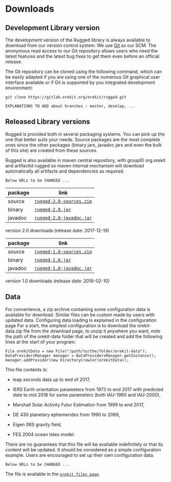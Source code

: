 <!--- Copyright 2013-2017 CS Systèmes d'Information
  Licensed under the Apache License, Version 2.0 (the "License");
  you may not use this file except in compliance with the License.
  You may obtain a copy of the License at
  
    http://www.apache.org/licenses/LICENSE-2.0
  
  Unless required by applicable law or agreed to in writing, software
  distributed under the License is distributed on an "AS IS" BASIS,
  WITHOUT WARRANTIES OR CONDITIONS OF ANY KIND, either express or implied.
  See the License for the specific language governing permissions and
  limitations under the License.
-->

Downloads
=========

Development Library version
---------------------------

The development version of the Rugged library is always available to
download from our version control system. We use [ Git](http://git-scm.com/)
as our SCM. The anonymous read access to our Git repository  allows users who
need the latest features and the latest bug fixes to get them even before an
official release.

The Git repository can be cloned using the following command, which can
be easily adapted if you are using one of the numerous Git graphical
user interface available or if Git is supported by you integrated
development environment:

    git clone https://gitlab.orekit.org/orekit/rugged.git

`EXPLANATIONS TO ADD about branches : master, develop, ...`

Released Library versions
-------------------------

Rugged is provided both in several packaging systems. You can pick up
the one that better suits your needs. Source packages are the most complete
ones since the other packages (binary jars, javadoc jars and even the bulk
of this site) are created from these sources.

Rugged is also available in maven central repository,
with groupID org.orekit and artifactId rugged so maven
internal mechanism will download automatically all artifacts and dependencies
as required.

`Below URLs to be CHANGED ...`

|  package |                                              link                                                         |
|----------|-----------------------------------------------------------------------------------------------------------|
|  source  | [`rugged-2.0-sources.zip`](https://www.orekit.org/forge/attachments/download/719/rugged-2.0-sources.zip)    |
|  binary  | [`rugged-2.0.jar`](https://www.orekit.org/forge/attachments/download/720/rugged-2.0.jar)                    |
|  javadoc | [`rugged-2.0-javadoc.jar`](https://www.orekit.org/forge/attachments/download/721/rugged-2.0-javadoc.jar)    |
version 2.0 downloads (release date: 2017-12-19)

|  package |                                              link                                                         |
|----------|-----------------------------------------------------------------------------------------------------------|
|  source  | [`rugged-1.0-sources.zip`](https://www.orekit.org/forge/attachments/download/592/rugged-1.0-sources.zip)    |
|  binary  | [`rugged-1.0.jar`](https://www.orekit.org/forge/attachments/download/593/rugged-1.0.jar)                    |
|  javadoc | [`rugged-1.0-javadoc.jar`](https://www.orekit.org/forge/attachments/download/594/rugged-1.0-javadoc.jar)    |
version 1.0 downloads (release date: 2016-02-10)


## Data

For convenience, a zip archive containing some configuration data is
available for download. Similar files can be custom made by users with updated data.
Configuring data loading is explained in the configuration page For a start, the simplest configuration
is to download the orekit-data.zip file from the download page, to unzip it anywhere you want, note the
path of the orekit-data folder that will be created and add the following lines at the start of
your program:

    File orekitData = new File("/path/to/the/folder/orekit-data");
    DataProvidersManager manager = DataProvidersManager.getInstance();
    manager.addProvider(new DirectoryCrawler(orekitData));

This file contents is:

  * leap seconds data up to end of 2017,

  * IERS Earth orientation parameters from 1973 to end 2017
    with predicted date to mid 2018 for some parameters (both IAU-1980 and IAU-2000),

  * Marshall Solar Activity Futur Estimation from 1999 to end 2017,

  * DE 430 planetary ephemerides from 1990 to 2069,

  * Eigen 06S gravity field,

  * FES 2004 ocean tides model.

There are no guarantees that this file will be available indefinitely or that its
content will be updated. It should be considered as a simple configuration example.
Users are encouraged to set up their own configuration data.

`Below URLs to be CHANGED ...`

The file is available in the [`orekit files page`](https://www.orekit.org/forge/projects/orekit/files).


